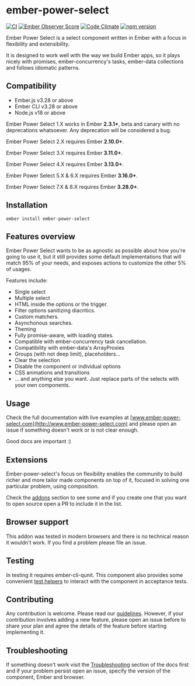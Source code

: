 # ember-power-select

[![CI](https://github.com/cibernox/ember-power-select/actions/workflows/ci.yml/badge.svg)](https://github.com/cibernox/ember-power-select/actions/workflows/ci.yml)
[![Ember Observer Score](http://emberobserver.com/badges/ember-power-select.svg)](http://emberobserver.com/addons/ember-power-select)
[![Code Climate](https://codeclimate.com/github/cibernox/ember-power-select/badges/gpa.svg)](https://codeclimate.com/github/cibernox/ember-power-select)
[![npm version](https://badge.fury.io/js/ember-power-select.svg)](https://badge.fury.io/js/ember-power-select)

Ember Power Select is a select component written in Ember with a focus in flexibility and extensibility.

It is designed to work well with the way we build Ember apps, so it plays nicely with promises, ember-concurrency's tasks,
ember-data collections and follows idiomatic patterns.

## Compatibility

* Ember.js v3.28 or above
* Ember CLI v3.28 or above
* Node.js v18 or above

Ember Power Select 1.X works in Ember **2.3.1+**, beta and canary with no deprecations
whatsoever. Any deprecation will be considered a bug.

Ember Power Select 2.X requires Ember **2.10.0+**.

Ember Power Select 3.X requires Ember **3.11.0+**.

Ember Power Select 4.X requires Ember **3.13.0+**.

Ember Power Select 5.X & 6.X requires Ember **3.16.0+**.

Ember Power Select 7.X & 8.X requires Ember **3.28.0+**.

## Installation

```
ember install ember-power-select
```

## Features overview

Ember Power Select wants to be as agnostic as possible about how you're going to use it, but it still provides
some default implementations that will match 95% of your needs, and exposes actions to customize the other
5% of usages.

Features include:

* Single select
* Multiple select
* HTML inside the options or the trigger.
* Filter options sanitizing diacritics.
* Custom matchers.
* Asynchonous searches.
* Theming
* Fully promise-aware, with loading states.
* Compatible with ember-concurrency task cancellation.
* Compatibility with ember-data's ArrayProxies
* Groups (with not deep limit), placeholders...
* Clear the selection
* Disable the component or individual options
* CSS animations and transitions
* ... and anything else you want. Just replace parts of the selects with your own components.

## Usage

Check the full documentation with live examples at [www.ember-power-select.com](http://www.ember-power-select.com) and
please open an issue if something doesn't work or is not clear enough.

Good docs are important :)

## Extensions

Ember-power-select's focus on flexibility enables the community to build richer and more tailor made
components on top of it, focused in solving one particular problem, using composition.

Check the [addons](http://www.ember-power-select.com/addons) section to see some and if you create
one that you want to open source open a PR to include it in the list.

## Browser support

This addon was tested in modern browsers and there is no technical reason it
wouldn't work. If you find a problem please file an issue.

## Testing

In testing it requires ember-cli-qunit. This component also provides some convenient [test helpers](http://www.ember-power-select.com/docs/test-helpers)
to interact with the component in acceptance tests.

## Contributing

Any contribution is welcome. Please read our [guidelines](CONTRIBUTING.md).
However, if your contribution involves adding a new feature, please open an issue before to
share your plan and agree the details of the feature before starting implementing it.

## Troubleshooting

If something doesn't work visit the [Troubleshooting](http://www.ember-power-select.com/docs/troubleshooting)
section of the docs first and if your problem persist open an issue, specify the version of the component,
Ember and browser.

